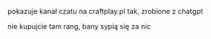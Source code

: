 pokazuje kanał czatu na craftplay.pl
tak, zrobione z chatgpt

nie kupujcie tam rang, bany sypią się za nic
